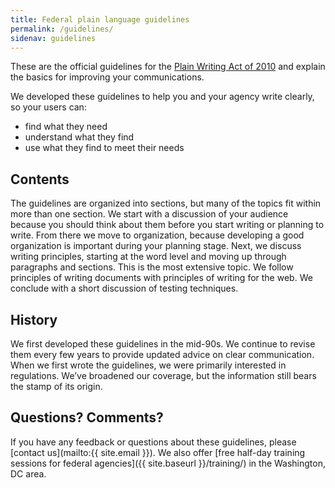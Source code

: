```yaml
---
title: Federal plain language guidelines
permalink: /guidelines/
sidenav: guidelines
---
```


These are the official guidelines for the [Plain Writing Act of 2010](https://www.gpo.gov/fdsys/pkg/PLAW-111publ274/content-detail.html) and explain the basics for improving your communications.

We developed these guidelines to help you and your agency write clearly, so your users can:

- find what they need
- understand what they find
- use what they find to meet their needs

## Contents

The guidelines are organized into sections, but many of the topics fit within more than one section. We start with a discussion of your audience because you should think about them before you start writing or planning to write. From there we move to organization, because developing a good organization is important during your planning stage. Next, we discuss writing principles, starting at the word level and moving up through paragraphs and sections. This is the most extensive topic. We follow principles of writing documents with principles of writing for the web. We conclude with a short discussion of testing techniques.

## History

We first developed these guidelines in the mid-90s. We continue to revise them every few years to provide updated advice on clear communication. When we first wrote the guidelines, we were primarily interested in regulations. We’ve broadened our coverage, but the information still bears the stamp of its origin.

## Questions? Comments?

If you have any feedback or questions about these guidelines, please [contact us](mailto:{{ site.email }}). We also offer [free half-day training sessions for federal agencies]({{ site.baseurl }}/training/) in the Washington, DC area.
